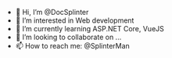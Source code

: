 - 👋 Hi, I’m @DocSplinter
- 👀 I’m interested in Web development
- 🌱 I’m currently learning ASP.NET Core, VueJS
- 💞️ I’m looking to collaborate on ...
- 📫 How to reach me: @SplinterMan

<!---
DocSplinter/DocSplinter is a ✨ special ✨ repository because its `README.md` (this file) appears on your GitHub profile.
You can click the Preview link to take a look at your changes.
--->
